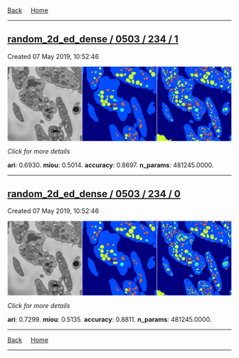 
[Back](..)&nbsp;&nbsp;&nbsp;&nbsp;&nbsp;[Home](https://leapmanlab.github.io/snapshots)

---

<div class="summary"><a href="1"><h2>random_2d_ed_dense / 0503 / 234 / 1</h2></a><p>Created 07 May 2019, 10:52:46
</p><a href="1"><img src="1/media/summary.png" align="center"></a><p>
<i>Click for more details</i>
</p></div>

**ari**: 0.6930. **miou**: 0.5014. **accuracy**: 0.8697. **n_params**: 481245.0000. 

---

<div class="summary"><a href="0"><h2>random_2d_ed_dense / 0503 / 234 / 0</h2></a><p>Created 07 May 2019, 10:52:46
</p><a href="0"><img src="0/media/summary.png" align="center"></a><p>
<i>Click for more details</i>
</p></div>

**ari**: 0.7299. **miou**: 0.5135. **accuracy**: 0.8811. **n_params**: 481245.0000. 

---

[Back](..)&nbsp;&nbsp;&nbsp;&nbsp;&nbsp;[Home](https://leapmanlab.github.io/snapshots)

---